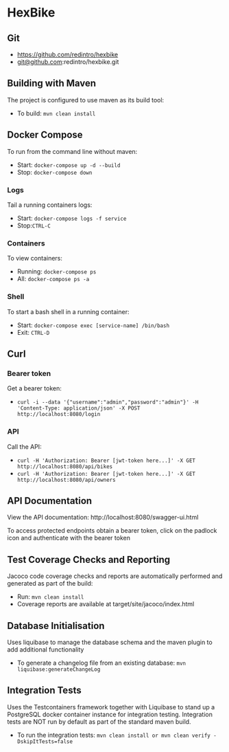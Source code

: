 # HexBike

## Git
- https://github.com/redintro/hexbike
- git@github.com:redintro/hexbike.git

## Building with Maven
The project is configured to use maven as its build tool:
- To build: `mvn clean install`

## Docker Compose
To run from the command line without maven:
- Start: `docker-compose up -d --build`
- Stop: `docker-compose down`

### Logs
Tail a running containers logs: 
- Start: `docker-compose logs -f service`
- Stop:`CTRL-C`

### Containers
To view containers:
- Running: `docker-compose ps`
- All: `docker-compose ps -a`

### Shell 
To start a bash shell in a running container:
- Start: `docker-compose exec [service-name] /bin/bash`
- Exit: `CTRL-D`

## Curl

### Bearer token
Get a bearer token:
- `curl -i --data '{"username":"admin","password":"admin"}' -H 'Content-Type: application/json' -X POST http://localhost:8080/login`

### API
Call the API:
- `curl -H 'Authorization: Bearer [jwt-token here...]' -X GET http://localhost:8080/api/bikes`
- `curl -H 'Authorization: Bearer [jwt-token here...]' -X GET http://localhost:8080/api/owners`

## API Documentation
View the API documentation:
http://localhost:8080/swagger-ui.html

To access protected endpoints obtain a bearer token, click on the padlock icon and authenticate with the bearer token

## Test Coverage Checks and Reporting
Jacoco code coverage checks and reports are automatically performed and generated as part of the build:
- Run: `mvn clean install`
- Coverage reports are available at target/site/jacoco/index.html

## Database Initialisation 
Uses liquibase to manage the database schema and the maven plugin to add additional functionality
- To generate a changelog file from an existing database: `mvn liquibase:generateChangeLog`

## Integration Tests
Uses the Testcontainers framework together with Liquibase to stand up a PostgreSQL docker container instance for 
integration testing. Integration tests are NOT run by default as part of the standard maven build. 
- To run the integration tests: `mvn clean install or mvn clean verify -DskipItTests=false`
